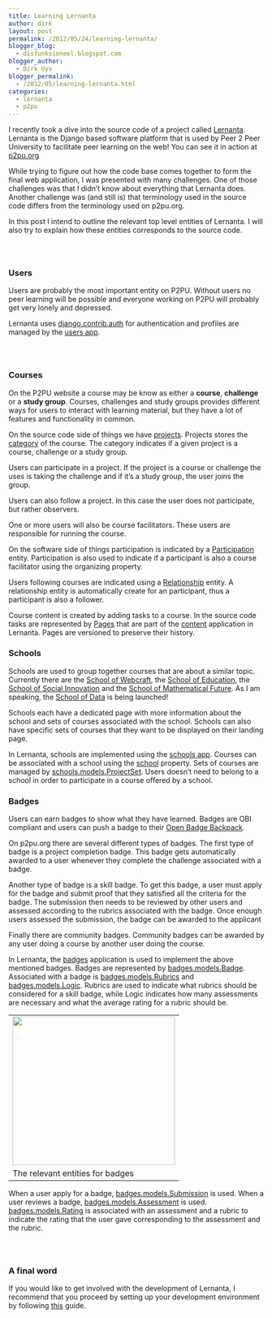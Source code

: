 ```yaml
---
title: Learning Lernanta
author: dirk
layout: post
permalink: /2012/05/24/learning-lernanta/
blogger_blog:
  - disfunksioneel.blogspot.com
blogger_author:
  - Dirk Uys
blogger_permalink:
  - /2012/05/learning-lernanta.html
categories:
  - lernanta
  - p2pu
---
```

I recently took a dive into the source code of a project called <a href="https://github.com/p2pu/lernanta" target="_blank">Lernanta</a>. Lernanta is the Django based software platform that is used by Peer 2 Peer University to facilitate peer learning on the web! You can see it in action at [p2pu.org][1]

While trying to figure out how the code base comes together to form the final web application, I was presented with many challenges. One of those challenges was that I didn&#8217;t know about everything that Lernanta does. Another challenge was (and still is) that terminology used in the source code differs from the terminology used on p2pu.org.

In this post I intend to outline the relevant top level entities of Lernanta. I will also try to explain how these entities corresponds to the source code.  
### 

### 

###  

### Users

Users are probably the most important entity on P2PU. Without users no peer learning will be possible and everyone working on P2PU will probably get very lonely and depressed.

Lernanta uses [django.contrib.auth][2] for authentication and profiles are managed by the [users app][3].  
### 

### 

###  

### Courses

On the P2PU website a course may be know as either a **course**, **challenge** or a **study group**. Courses, challenges and study groups provides different ways for users to interact with learning material, but they have a lot of features and functionality in common.

On the source code side of things we have [projects][4]. Projects stores the [category][5] of the course. The category indicates if a given project is a course, challenge or a study group.

Users can participate in a project. If the project is a course or challenge the uses is taking the challenge and if it&#8217;s a study group, the user joins the group.

Users can also follow a project. In this case the user does not participate, but rather observers.

One or more users will also be course facilitators. These users are responsible for running the course.

On the software side of things participation is indicated by a [Participation][6] entity. Participation is also used to indicate if a participant is also a course facilitator using the organizing property.

Users following courses are indicated using a [Relationship][7] entity. A relationship entity is automatically create for an participant, thus a participant is also a follower.

Course content is created by adding tasks to a course. In the source code tasks are represented by [Pages][8] that are part of the [content][9] application in Lernanta. Pages are versioned to preserve their history.  
### 

### Schools

Schools are used to group together courses that are about a similar topic. Currently there are the [School of Webcraft][10], the [School of Education][11], the [School of Social Innovation][12] and the [School of Mathematical Future][13]. As I am speaking, the [School of Data][14] is being launched!

Schools each have a dedicated page with more information about the school and sets of courses associated with the school. Schools can also have specific sets of courses that they want to be displayed on their landing page.

In Lernanta, schools are implemented using the [schools app][15]. Courses can be associated with a school using the [school][16] property. Sets of courses are managed by [schools.models.ProjectSet][17]. Users doesn&#8217;t need to belong to a school in order to participate in a course offered by a school.  
### 

### Badges

Users can earn badges to show what they have learned. Badges are OBI compliant and users can push a badge to their [Open Badge Backpack][18].

On p2pu.org there are several different types of badges. The first type of badge is a project completion badge. This badge gets automatically awarded to a user whenever they complete the challenge associated with a badge.

Another type of badge is a skill badge. To get this badge, a user must apply for the badge and submit proof that they satisfied all the criteria for the badge. The submission then needs to be reviewed by other users and assessed according to the rubrics associated with the badge. Once enough users assessed the submission, the badge can be awarded to the applicant

Finally there are community badges. Community badges can be awarded by any user doing a course by another user doing the course.

In Lernanta, the [badges][19] application is used to implement the above mentioned badges. Badges are represented by [badges.models.Badge][20]. Associated with a badge is [badges.models.Rubrics][21] and [badges.models.Logic][22]. Rubrics are used to indicate what rubrics should be considered for a skill badge, while Logic indicates how many assessments are necessary and what the average rating for a rubric should be.

<table align="center" cellpadding="0" cellspacing="0">
  <tr>
    <td>
      <a href="http://4.bp.blogspot.com/-Pk3K24v8b_E/T79ZUFwDUDI/AAAAAAAAAJI/fx8KYWDlacc/s1600/badges_diagram.jpg" imageanchor="1"><img border="0" height="293" src="http://4.bp.blogspot.com/-Pk3K24v8b_E/T79ZUFwDUDI/AAAAAAAAAJI/fx8KYWDlacc/s320/badges_diagram.jpg" width="320" /></a>
    </td>
  </tr>
  
  <tr>
    <td>
      The relevant entities for badges
    </td>
  </tr>
</table>

When a user apply for a badge, [badges.models.Submission][23] is used. When a user reviews a badge, [badges.models.Assessment][24] is used. [badges.models.Rating][25] is associated with an assessment and a rubric to indicate the rating that the user gave corresponding to the assessment and the rubric.  
### 

###  

### A final word

If you would like to get involved with the development of Lernanta, I recommend that you proceed by setting up your development environment by following [this][26] guide.

 [1]: https://p2pu.org/
 [2]: https://docs.djangoproject.com/en/dev/topics/auth/
 [3]: https://github.com/p2pu/lernanta/tree/master/lernanta/apps/users
 [4]: https://github.com/p2pu/lernanta/tree/master/lernanta/apps/projects
 [5]: https://github.com/p2pu/lernanta/blob/master/lernanta/apps/projects/models.py#L60
 [6]: https://github.com/p2pu/lernanta/blob/master/lernanta/apps/projects/models.py#L479
 [7]: https://github.com/p2pu/lernanta/blob/master/lernanta/apps/relationships/models.py#L21
 [8]: https://github.com/p2pu/lernanta/blob/master/lernanta/apps/content/models.py#L25
 [9]: https://github.com/p2pu/lernanta/tree/master/lernanta/apps/content
 [10]: https://p2pu.org/en/schools/school-of-webcraft/
 [11]: https://p2pu.org/en/schools/school-of-ed-pilot/
 [12]: https://p2pu.org/en/schools/school-of-social-innovation/
 [13]: https://p2pu.org/en/schools/school-of-the-mathematical-future/
 [14]: http://schoolofdata.org/
 [15]: https://github.com/p2pu/lernanta/tree/master/lernanta/apps/schools
 [16]: https://github.com/p2pu/lernanta/blob/master/lernanta/apps/projects/models.py#L81
 [17]: https://github.com/p2pu/lernanta/blob/master/lernanta/apps/schools/models.py#L102
 [18]: http://beta.openbadges.org/
 [19]: https://github.com/p2pu/lernanta/tree/master/lernanta/apps/badges
 [20]: https://github.com/p2pu/lernanta/blob/master/lernanta/apps/badges/models.py#L50
 [21]: https://github.com/p2pu/lernanta/blob/master/lernanta/apps/badges/models.py#L248
 [22]: https://github.com/p2pu/lernanta/blob/master/lernanta/apps/badges/models.py#L256
 [23]: https://github.com/p2pu/lernanta/blob/master/lernanta/apps/badges/models.py#L284
 [24]: https://github.com/p2pu/lernanta/blob/master/lernanta/apps/badges/models.py#L320
 [25]: https://github.com/p2pu/lernanta/blob/master/lernanta/apps/badges/models.py#L395
 [26]: https://github.com/p2pu/lernanta/wiki/Lernanta%27s-Setup-Install